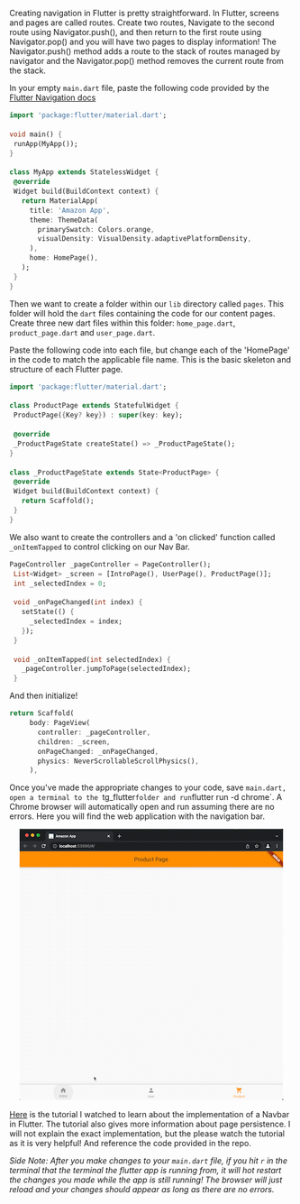Creating navigation in Flutter is pretty straightforward. In Flutter, screens and pages are called routes. Create two routes, Navigate to the second route using Navigator.push(), and then return to the first route using Navigator.pop() and you will have two pages to display information! The Navigator.push() method adds a route to the stack of routes managed by navigator and the Navigator.pop() method removes the current route from the stack.

In your empty `main.dart` file, paste the following code provided by the [Flutter Navigation docs](https://docs.google.com/document/d/1TB7ZxMQH2AZLN8t5jx1Y8KM7ak7Ra49BCS1bQWazKk4/edit?usp=sharing)

```dart
import 'package:flutter/material.dart';
 
void main() {
 runApp(MyApp());
}
 
class MyApp extends StatelessWidget {
 @override
 Widget build(BuildContext context) {
   return MaterialApp(
     title: 'Amazon App',
     theme: ThemeData(
       primarySwatch: Colors.orange,
       visualDensity: VisualDensity.adaptivePlatformDensity,
     ),
     home: HomePage(),
   );
 }
}
```

Then we want to create a folder within our `lib` directory called `pages`. This folder will hold the `dart` files containing the code for our content pages. Create three new dart files within this folder: `home_page.dart`, `product_page.dart` and `user_page.dart`.

Paste the following code into each file, but change each of the 'HomePage' in the code to match the applicable file name. This is the basic skeleton and structure of each Flutter page.

```dart
import 'package:flutter/material.dart';
 
class ProductPage extends StatefulWidget {
 ProductPage({Key? key}) : super(key: key);
 
 @override
 _ProductPageState createState() => _ProductPageState();
}
 
class _ProductPageState extends State<ProductPage> {
 @override
 Widget build(BuildContext context) {
   return Scaffold();
 }
}
```

We also want to create the controllers and a 'on clicked' function called `_onItemTapped` to control clicking on our Nav Bar. 

```dart
PageController _pageController = PageController();
 List<Widget> _screen = [IntroPage(), UserPage(), ProductPage()];
 int _selectedIndex = 0;
 
 void _onPageChanged(int index) {
   setState(() {
     _selectedIndex = index;
   });
 }
 
 void _onItemTapped(int selectedIndex) {
   _pageController.jumpToPage(selectedIndex);
 }
```

And then initialize!

```dart
return Scaffold(
     body: PageView(
       controller: _pageController,
       children: _screen,
       onPageChanged: _onPageChanged,
       physics: NeverScrollableScrollPhysics(),
     ),
```

Once you've made the appropriate changes to your code, save `main.dart, open a terminal to the `tg_flutter` folder and run `flutter run -d chrome`. A Chrome browser will automatically open and run assuming there are no errors. Here you will find the web application with the navigation bar. 

<center>

  ![Navigation](../assets/frontend/multiPage.gif)

</center>

[Here](https://www.youtube.com/watch?v=YJEMMhA9udQ) is the tutorial I watched to learn about the implementation of a Navbar in Flutter. The tutorial also gives more information about page persistence. I will not explain the exact implementation, but the please watch the tutorial as it is very helpful! And reference the code provided in the repo.

*Side Note: After you make changes to your `main.dart` file, if you hit `r` in the terminal that the terminal the flutter app is running from, it will hot restart the changes you made while the app is still running! The browser will just reload and your changes should appear as long as there are no errors.*
